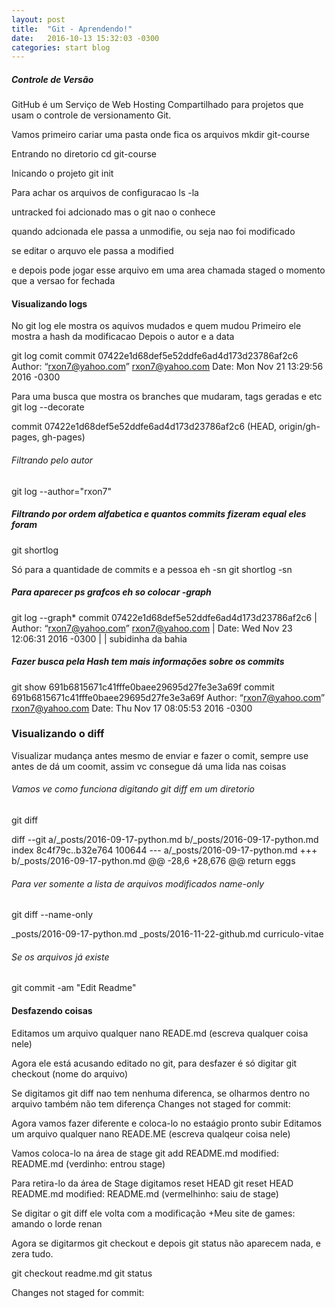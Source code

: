 ```yaml
---
layout: post
title:  "Git - Aprendendo!"
date:   2016-10-13 15:32:03 -0300
categories: start blog
---
```

 ##### Controle de Versão 
GitHub é um Serviço de Web Hosting Compartilhado para projetos que usam o controle de versionamento Git.

Vamos primeiro cariar uma pasta onde fica os arquivos
mkdir git-course

Entrando no diretorio
cd git-course

Inicando o projeto
git init

Para achar os arquivos de configuracao
ls -la

untracked foi adcionado mas o git nao o conhece

quando adcionada ele passa  a unmodifie, ou seja nao foi modificado

se editar o arquvo ele passa a modified

e depois pode jogar esse arquivo em uma area chamada staged
o momento que a versao for fechada


#### Visualizando logs 
No git log ele mostra os aquivos mudados e quem mudou
Primeiro ele mostra a hash da modificacao Depois o autor e a data

git log
comit commit 07422e1d68def5e52ddfe6ad4d173d23786af2c6
Author: “rxon7@yahoo.com” <rxon7@yahoo.com>
Date:   Mon Nov 21 13:29:56 2016 -0300

Para uma busca que mostra os branches que mudaram, tags geradas e etc
git log --decorate

commit 07422e1d68def5e52ddfe6ad4d173d23786af2c6 (HEAD, origin/gh-pages, gh-pages)

###### Filtrando pelo autor 
git log --author="rxon7"

##### Filtrando por ordem alfabetica e quantos commits fizeram equal eles foram
git shortlog

Só para a quantidade de commits e a pessoa eh -sn
git shortlog -sn

##### Para aparecer ps grafcos eh so colocar -graph
git log --graph* commit 07422e1d68def5e52ddfe6ad4d173d23786af2c6
| Author: “rxon7@yahoo.com” <rxon7@yahoo.com>
| Date:   Wed Nov 23 12:06:31 2016 -0300
| 
|     subidinha da bahia

##### Fazer busca pela Hash tem mais informações sobre os commits
 git show  691b6815671c41fffe0baee29695d27fe3e3a69f
commit 691b6815671c41fffe0baee29695d27fe3e3a69f
Author: “rxon7@yahoo.com” <rxon7@yahoo.com>
Date:   Thu Nov 17 08:05:53 2016 -0300

### Visualizando o diff 
Visualizar mudança antes mesmo de enviar e fazer o comit, sempre use antes de dá um coomit, assim vc consegue dá uma lida nas coisas

###### Vamos ve como funciona digitando git diff em um diretorio
git diff

diff --git a/_posts/2016-09-17-python.md b/_posts/2016-09-17-python.md
index 8c4f79c..b32e764 100644
--- a/_posts/2016-09-17-python.md
+++ b/_posts/2016-09-17-python.md
@@ -28,6 +28,676 @@ return eggs

###### Para ver somente a lista de arquivos modificados name-only
git diff --name-only

_posts/2016-09-17-python.md
_posts/2016-11-22-github.md
curriculo-vitae

###### Se os arquivos já existe 
git commit -am "Edit Readme"

#### Desfazendo coisas 
Editamos um arquivo qualquer
nano READE.md (escreva qualquer coisa nele)

Agora ele está acusando editado no git, para desfazer é só digitar
git checkout (nome do arquivo)

Se digitamos git diff nao tem nenhuma diferenca, se olharmos dentro no arquivo também não tem diferença
Changes not staged for commit:

Agora vamos fazer diferente e coloca-lo no estaágio pronto subir
Editamos um arquivo qualquer
nano READE.ME (escreva qualqeur coisa nele)

Vamos coloca-lo na área de stage
git add README.md
modified:   README.md (verdinho: entrou stage)

Para retira-lo da área de Stage digitamos reset HEAD
git reset HEAD README.md
modified:   README.md (vermelhinho: saiu de stage)

Se digitar o git diff ele volta com a modificação 
+Meu site de games: amando o lorde renan

Agora se digitarmos git checkout e depois git status não aparecem nada, e zera tudo.

git checkout readme.md 
git status

Changes not staged for commit:


















